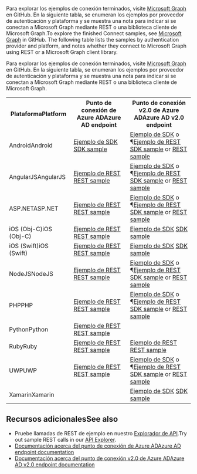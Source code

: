 <span data-ttu-id="a3406-p102">Para explorar los ejemplos de conexión terminados, visite [Microsoft Graph](https://github.com/microsoftgraph) en GitHub. En la siguiente tabla, se enumeran los ejemplos por proveedor de autenticación y plataforma y se muestra una nota para indicar si se conectan a Microsoft Graph mediante REST o una biblioteca cliente de Microsoft Graph.</span><span class="sxs-lookup"><span data-stu-id="a3406-p102">To explore the finished Connect samples, see [Microsoft Graph](https://github.com/microsoftgraph) in GitHub. The following table lists the samples by authentication provider and platform, and notes whether they connect to Microsoft Graph using REST or a Microsoft Graph client library.</span></span>

Para explorar los ejemplos de conexión terminados, visite [Microsoft Graph](https://github.com/microsoftgraph) en GitHub. En la siguiente tabla, se enumeran los ejemplos por proveedor de autenticación y plataforma y se muestra una nota para indicar si se conectan a Microsoft Graph mediante REST o una biblioteca cliente de Microsoft Graph.

<table>
  <tr>
    <th><span data-ttu-id="a3406-109">Plataforma</span><span class="sxs-lookup"><span data-stu-id="a3406-109">Platform</span></span></th>
    <th><span data-ttu-id="a3406-110">Punto de conexión de Azure AD</span><span class="sxs-lookup"><span data-stu-id="a3406-110">Azure AD endpoint</span></span></th> 
    <th><span data-ttu-id="a3406-111">Punto de conexión v2.0 de Azure AD</span><span class="sxs-lookup"><span data-stu-id="a3406-111">Azure AD v2.0 endpoint</span></span></th>
  </tr>
  <tr>
    <td><span data-ttu-id="a3406-112">Android</span><span class="sxs-lookup"><span data-stu-id="a3406-112">Android</span></span></td>
    <td><span data-ttu-id="a3406-113">
        <a href="https://github.com/microsoftgraph/android-java-connect-sample/tree/last_v1_auth">Ejemplo de SDK</a>
    </span><span class="sxs-lookup"><span data-stu-id="a3406-113">
        <a href="https://github.com/microsoftgraph/android-java-connect-sample/tree/last_v1_auth">SDK sample</a>
    </span></span></td> 
        <td><span data-ttu-id="a3406-114">
                <a href="https://github.com/microsoftgraph/android-java-connect-sample">Ejemplo de SDK</a> o ¶<a href="https://github.com/microsoftgraph/android-java-connect-rest-sample">Ejemplo de REST</a>
    </span><span class="sxs-lookup"><span data-stu-id="a3406-114">
                <a href="https://github.com/microsoftgraph/android-java-connect-sample">SDK sample</a> or <a href="https://github.com/microsoftgraph/android-java-connect-rest-sample">REST sample</a>
    </span></span></td> 
  </tr>
  <tr>
    <td><span data-ttu-id="a3406-115">AngularJS</span><span class="sxs-lookup"><span data-stu-id="a3406-115">AngularJS</span></span></td>
    <td><span data-ttu-id="a3406-116">
        <a href="https://github.com/microsoftgraph/angular-connect-rest-sample/tree/last_v1_auth">Ejemplo de REST</a>
    </span><span class="sxs-lookup"><span data-stu-id="a3406-116">
        <a href="https://github.com/microsoftgraph/angular-connect-rest-sample/tree/last_v1_auth">REST sample</a>
    </span></span></td> 
        <td><span data-ttu-id="a3406-117">
        <a href="https://github.com/microsoftgraph/angular-connect-sample">Ejemplo de SDK</a> o ¶<a href="https://github.com/microsoftgraph/angular-connect-rest-sample">Ejemplo de REST</a>
    </span><span class="sxs-lookup"><span data-stu-id="a3406-117">
        <a href="https://github.com/microsoftgraph/angular-connect-sample">SDK sample</a> or <a href="https://github.com/microsoftgraph/angular-connect-rest-sample">REST sample</a>
    </span></span></td> 
  </tr>
  <tr>
    <td><span data-ttu-id="a3406-118">ASP.NET</span><span class="sxs-lookup"><span data-stu-id="a3406-118">ASP.NET</span></span></td>
    <td><span data-ttu-id="a3406-119">
        <a href="https://github.com/microsoftgraph/aspnet-connect-rest-sample/tree/last_v1_auth">Ejemplo de REST</a>
    </span><span class="sxs-lookup"><span data-stu-id="a3406-119">
        <a href="https://github.com/microsoftgraph/aspnet-connect-rest-sample/tree/last_v1_auth">REST sample</a>
    </span></span></td>     
    <td><span data-ttu-id="a3406-120">
        <a href="https://github.com/microsoftgraph/aspnet-connect-sample">Ejemplo de SDK</a> o ¶<a href="https://github.com/microsoftgraph/aspnet-connect-rest-sample">Ejemplo de REST</a>
    </span><span class="sxs-lookup"><span data-stu-id="a3406-120">
        <a href="https://github.com/microsoftgraph/aspnet-connect-sample">SDK sample</a> or <a href="https://github.com/microsoftgraph/aspnet-connect-rest-sample">REST sample</a>
    </span></span></td> 
  </tr>
  <tr>
    <td><span data-ttu-id="a3406-121">iOS (Obj-C)</span><span class="sxs-lookup"><span data-stu-id="a3406-121">iOS (Obj-C)</span></span></td>
    <td><span data-ttu-id="a3406-122">
        <a href="https://github.com/microsoftgraph/ios-objectivec-connect-rest-sample">Ejemplo de REST</a>
    </span><span class="sxs-lookup"><span data-stu-id="a3406-122">
        <a href="https://github.com/microsoftgraph/ios-objectivec-connect-rest-sample">REST sample</a>
    </span></span></td>     
     <td><span data-ttu-id="a3406-123">
        <a href="https://github.com/microsoftgraph/ios-objectivec-connect-sample">Ejemplo de SDK</a>
    </span><span class="sxs-lookup"><span data-stu-id="a3406-123">
        <a href="https://github.com/microsoftgraph/ios-objectivec-connect-sample">SDK sample</a>
    </span></span></td> 
  </tr>
  <tr>
    <td><span data-ttu-id="a3406-124">iOS (Swift)</span><span class="sxs-lookup"><span data-stu-id="a3406-124">iOS (Swift)</span></span></td>
    <td><span data-ttu-id="a3406-125">
        <a href="https://github.com/microsoftgraph/ios-swift-connect-rest-sample">Ejemplo de REST</a>
    </span><span class="sxs-lookup"><span data-stu-id="a3406-125">
        <a href="https://github.com/microsoftgraph/ios-swift-connect-rest-sample">REST sample</a>
    </span></span></td>     
    <td><span data-ttu-id="a3406-126">
        <a href="https://github.com/microsoftgraph/ios-swift-connect-sample">Ejemplo de SDK</a>
    </span><span class="sxs-lookup"><span data-stu-id="a3406-126">
        <a href="https://github.com/microsoftgraph/ios-swift-connect-sample">SDK sample</a>
    </span></span></td> 
  </tr>
  <tr>
    <td><span data-ttu-id="a3406-127">NodeJS</span><span class="sxs-lookup"><span data-stu-id="a3406-127">NodeJS</span></span></td>
    <td><span data-ttu-id="a3406-128">
        <a href="https://github.com/microsoftgraph/nodejs-connect-rest-sample/tree/last_v1_auth">Ejemplo de REST</a>
    </span><span class="sxs-lookup"><span data-stu-id="a3406-128">
        <a href="https://github.com/microsoftgraph/nodejs-connect-rest-sample/tree/last_v1_auth">REST sample</a>
    </span></span></td>     
    <td><span data-ttu-id="a3406-129">    
        <a href="https://github.com/microsoftgraph/nodejs-connect-sample">Ejemplo de SDK</a> o ¶<a href="https://github.com/microsoftgraph/nodejs-connect-rest-sample">Ejemplo de REST</a>
    </span><span class="sxs-lookup"><span data-stu-id="a3406-129">    
        <a href="https://github.com/microsoftgraph/nodejs-connect-sample">SDK sample</a> or <a href="https://github.com/microsoftgraph/nodejs-connect-rest-sample">REST sample</a>
    </span></span></td> 
  </tr>
  <tr>
    <td><span data-ttu-id="a3406-130">PHP</span><span class="sxs-lookup"><span data-stu-id="a3406-130">PHP</span></span></td>
    <td><span data-ttu-id="a3406-131">
        <a href="https://github.com/microsoftgraph/php-connect-rest-sample/tree/last_v1_auth">Ejemplo de REST</a>
    </span><span class="sxs-lookup"><span data-stu-id="a3406-131">
        <a href="https://github.com/microsoftgraph/php-connect-rest-sample/tree/last_v1_auth">REST sample</a>
    </span></span></td>     
    <td><span data-ttu-id="a3406-132">
            <a href="https://github.com/microsoftgraph/php-connect-sample">Ejemplo de SDK</a> o ¶<a href="https://github.com/microsoftgraph/php-connect-rest-sample">Ejemplo de REST</a>
    </span><span class="sxs-lookup"><span data-stu-id="a3406-132">
            <a href="https://github.com/microsoftgraph/php-connect-sample">SDK sample</a> or <a href="https://github.com/microsoftgraph/php-connect-rest-sample">REST sample</a>
    </span></span></td> 
  </tr>
  <tr>
    <td><span data-ttu-id="a3406-133">Python</span><span class="sxs-lookup"><span data-stu-id="a3406-133">Python</span></span></td>
    <td><span data-ttu-id="a3406-134">
        <a href="https://github.com/microsoftgraph/python3-connect-rest-sample">Ejemplo de REST</a>
    </span><span class="sxs-lookup"><span data-stu-id="a3406-134">
        <a href="https://github.com/microsoftgraph/python3-connect-rest-sample">REST sample</a>
    </span></span></td>     
    <td>
    </td> 
  </tr>
  <tr>
    <td><span data-ttu-id="a3406-135">Ruby</span><span class="sxs-lookup"><span data-stu-id="a3406-135">Ruby</span></span></td>
    <td><span data-ttu-id="a3406-136">
        <a href="https://github.com/microsoftgraph/ruby-connect-rest-sample/tree/last_v1_auth">Ejemplo de REST</a>
    </span><span class="sxs-lookup"><span data-stu-id="a3406-136">
        <a href="https://github.com/microsoftgraph/ruby-connect-rest-sample/tree/last_v1_auth">REST sample</a>
    </span></span></td>     
    <td><span data-ttu-id="a3406-137">
        <a href="https://github.com/microsoftgraph/ruby-connect-rest-sample">Ejemplo de REST</a>
    </span><span class="sxs-lookup"><span data-stu-id="a3406-137">
        <a href="https://github.com/microsoftgraph/ruby-connect-rest-sample">REST sample</a>
    </span></span></td> 
  </tr>
  <tr>
    <td><span data-ttu-id="a3406-138">UWP</span><span class="sxs-lookup"><span data-stu-id="a3406-138">UWP</span></span></td>
    <td><span data-ttu-id="a3406-139">
        <a href="https://github.com/microsoftgraph/uwp-csharp-connect-rest-sample/tree/last_v1_auth">Ejemplo de REST</a>
    </span><span class="sxs-lookup"><span data-stu-id="a3406-139">
        <a href="https://github.com/microsoftgraph/uwp-csharp-connect-rest-sample/tree/last_v1_auth">REST sample</a>
    </span></span></td>     
    <td><span data-ttu-id="a3406-140">
        <a href="https://github.com/microsoftgraph/uwp-csharp-connect-sample">Ejemplo de SDK</a> o ¶<a href="https://github.com/microsoftgraph/uwp-csharp-connect-rest-sample">Ejemplo de REST</a>
    </span><span class="sxs-lookup"><span data-stu-id="a3406-140">
        <a href="https://github.com/microsoftgraph/uwp-csharp-connect-sample">SDK sample</a> or <a href="https://github.com/microsoftgraph/uwp-csharp-connect-rest-sample">REST sample</a>
    </span></span></td> 
  </tr>
  <tr>
    <td><span data-ttu-id="a3406-141">Xamarin</span><span class="sxs-lookup"><span data-stu-id="a3406-141">Xamarin</span></span></td>
    <td>
    </td>     
    <td><span data-ttu-id="a3406-142">
        <a href="https://github.com/microsoftgraph/xamarin-csharp-connect-sample">Ejemplo de SDK</a>
    </span><span class="sxs-lookup"><span data-stu-id="a3406-142">
        <a href="https://github.com/microsoftgraph/xamarin-csharp-connect-sample">SDK sample</a>
    </span></span></td> 
  </tr>
</table>

## <span data-ttu-id="a3406-143">Recursos adicionales</span><span class="sxs-lookup"><span data-stu-id="a3406-143">See also</span></span>
<a id="see-also" class="xliff"></a>
- <span data-ttu-id="a3406-144">Pruebe llamadas de REST de ejemplo en nuestro [Explorador de API](https://graph.microsoft.io/graph-explorer).</span><span class="sxs-lookup"><span data-stu-id="a3406-144">Try out sample REST calls in our [API Explorer](https://graph.microsoft.io/graph-explorer).</span></span>
- [<span data-ttu-id="a3406-145">Documentación acerca del punto de conexión de Azure AD</span><span class="sxs-lookup"><span data-stu-id="a3406-145">Azure AD endpoint documentation</span></span>](https://azure.microsoft.com/documentation/services/active-directory/)
- [<span data-ttu-id="a3406-146">Documentación acerca del punto de conexión v2.0 de Azure AD</span><span class="sxs-lookup"><span data-stu-id="a3406-146">Azure AD v2.0 endpoint documentation</span></span>](https://azure.microsoft.com/documentation/articles/?service=active-directory&term=azure+ad+v2.0)
